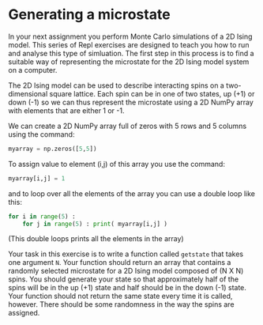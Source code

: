 # Generating a microstate

In your next assignment you perform Monte Carlo simulations of a 2D Ising model. This series of Repl exercises are designed to teach you how to run and analyse this type of simluation.
The first step in this process is to find a suitable way of representing the microstate for the 2D Ising model system on a computer.  

The 2D Ising model can be used to describe interacting spins on a two-dimensional square lattice. Each spin can be in one of two states, up (+1) or down (-1) so we can thus represent 
the microstate using a 2D NumPy array with elements that are either 1 or -1.  

We can create a 2D NumPy array full of zeros with 5 rows and 5 columns using the command:

```python
myarray = np.zeros([5,5])
``` 

To assign value to element (i,j) of this array you use the command:

```python
myarray[i,j] = 1
```

and to loop over all the elements of the array you can use a double loop like this:

```python 
for i in range(5) : 
    for j in range(5) : print( myarray[i,j] )
```

(This double loops prints all the elements in the array)

Your task in this exercise is to write a function called `getstate` that takes one argument `N`.  Your function should return an array that contains a randomly selected microstate for a 2D Ising model
composed of (N X N) spins.  You should generate your state so that approximately half of the spins will be in the up (+1) state and half should be in the down (-1) state.  Your function should not return
the same state every time it is called, however.  There should be some randomness in the way the spins are assigned. 
